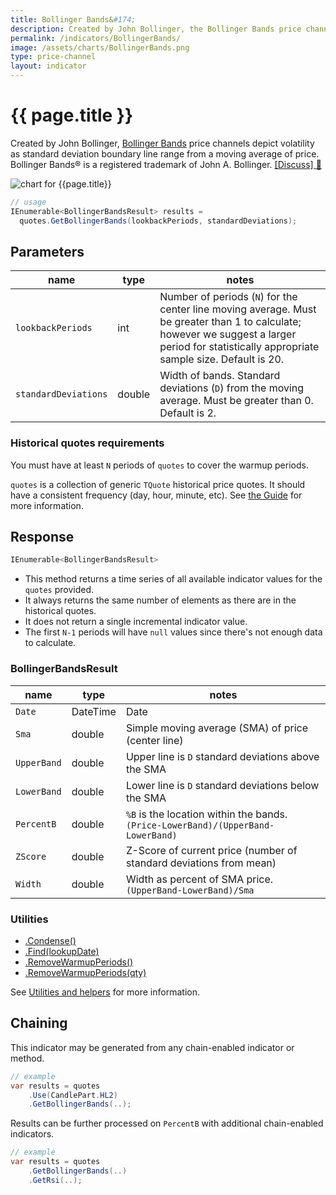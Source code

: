 ```yaml
---
title: Bollinger Bands&#174;
description: Created by John Bollinger, the Bollinger Bands price channels depict volatility as standard deviation boundary line range from a moving average of price.  Bollinger Bands&#174; is a registered trademark of John A. Bollinger.
permalink: /indicators/BollingerBands/
image: /assets/charts/BollingerBands.png
type: price-channel
layout: indicator
---
```


# {{ page.title }}

Created by John Bollinger, [Bollinger Bands](https://en.wikipedia.org/wiki/Bollinger_Bands) price channels depict volatility as standard deviation boundary line range from a moving average of price.  Bollinger Bands&#174; is a registered trademark of John A. Bollinger.
[[Discuss] :speech_balloon:]({{site.github.repository_url}}/discussions/267 "Community discussion about this indicator")

![chart for {{page.title}}]({{site.baseurl}}{{page.image}})

```csharp
// usage
IEnumerable<BollingerBandsResult> results =
  quotes.GetBollingerBands(lookbackPeriods, standardDeviations);
```

## Parameters

| name | type | notes
| -- |-- |--
| `lookbackPeriods` | int | Number of periods (`N`) for the center line moving average.  Must be greater than 1 to calculate; however we suggest a larger period for statistically appropriate sample size.  Default is 20.
| `standardDeviations` | double | Width of bands.  Standard deviations (`D`) from the moving average.  Must be greater than 0.  Default is 2.

### Historical quotes requirements

You must have at least `N` periods of `quotes` to cover the warmup periods.

`quotes` is a collection of generic `TQuote` historical price quotes.  It should have a consistent frequency (day, hour, minute, etc).  See [the Guide]({{site.baseurl}}/guide/#historical-quotes) for more information.

## Response

```csharp
IEnumerable<BollingerBandsResult>
```

- This method returns a time series of all available indicator values for the `quotes` provided.
- It always returns the same number of elements as there are in the historical quotes.
- It does not return a single incremental indicator value.
- The first `N-1` periods will have `null` values since there's not enough data to calculate.

### BollingerBandsResult

| name | type | notes
| -- |-- |--
| `Date` | DateTime | Date
| `Sma` | double | Simple moving average (SMA) of price (center line)
| `UpperBand` | double | Upper line is `D` standard deviations above the SMA
| `LowerBand` | double | Lower line is `D` standard deviations below the SMA
| `PercentB` | double | `%B` is the location within the bands.  `(Price-LowerBand)/(UpperBand-LowerBand)`
| `ZScore` | double | Z-Score of current price (number of standard deviations from mean)
| `Width` | double | Width as percent of SMA price.  `(UpperBand-LowerBand)/Sma`

### Utilities

- [.Condense()]({{site.baseurl}}/utilities#condense)
- [.Find(lookupDate)]({{site.baseurl}}/utilities#find-indicator-result-by-date)
- [.RemoveWarmupPeriods()]({{site.baseurl}}/utilities#remove-warmup-periods)
- [.RemoveWarmupPeriods(qty)]({{site.baseurl}}/utilities#remove-warmup-periods)

See [Utilities and helpers]({{site.baseurl}}/utilities#utilities-for-indicator-results) for more information.

## Chaining

This indicator may be generated from any chain-enabled indicator or method.

```csharp
// example
var results = quotes
    .Use(CandlePart.HL2)
    .GetBollingerBands(..);
```

Results can be further processed on `PercentB` with additional chain-enabled indicators.

```csharp
// example
var results = quotes
    .GetBollingerBands(..)
    .GetRsi(..);
```

